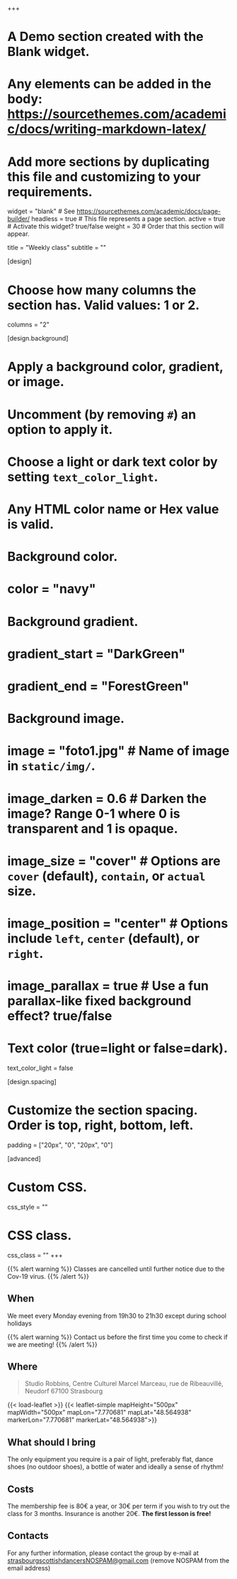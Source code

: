 +++
# A Demo section created with the Blank widget.
# Any elements can be added in the body: https://sourcethemes.com/academic/docs/writing-markdown-latex/
# Add more sections by duplicating this file and customizing to your requirements.

widget = "blank"  # See https://sourcethemes.com/academic/docs/page-builder/
headless = true  # This file represents a page section.
active = true  # Activate this widget? true/false
weight = 30  # Order that this section will appear.

title = "Weekly class"
subtitle = ""

[design]
  # Choose how many columns the section has. Valid values: 1 or 2.
  columns = "2"

[design.background]
  # Apply a background color, gradient, or image.
  #   Uncomment (by removing `#`) an option to apply it.
  #   Choose a light or dark text color by setting `text_color_light`.
  #   Any HTML color name or Hex value is valid.

  # Background color.
  # color = "navy"

  # Background gradient.
  # gradient_start = "DarkGreen"
  # gradient_end = "ForestGreen"

  # Background image.
  # image = "foto1.jpg"  # Name of image in `static/img/`.
  # image_darken = 0.6  # Darken the image? Range 0-1 where 0 is transparent and 1 is opaque.
  # image_size = "cover"  #  Options are `cover` (default), `contain`, or `actual` size.
  # image_position = "center"  # Options include `left`, `center` (default), or `right`.
  # image_parallax = true  # Use a fun parallax-like fixed background effect? true/false

  # Text color (true=light or false=dark).
  text_color_light = false

[design.spacing]
  # Customize the section spacing. Order is top, right, bottom, left.
  padding = ["20px", "0", "20px", "0"]

[advanced]
 # Custom CSS.
 css_style = ""

 # CSS class.
 css_class = ""
+++

{{% alert warning %}}
Classes are cancelled until further notice due to the Cov-19 virus.
{{% /alert %}}

When
----
We meet every Monday evening from 19h30 to 21h30 except during school holidays

{{% alert warning %}}
Contact us before the first time you come to check if we are meeting!
{{% /alert %}}


Where
---

> Studio Robbins, Centre Culturel Marcel Marceau,
> rue de Ribeauvillé, Neudorf
> 67100 Strasbourg

{{< load-leaflet >}}
{{< leaflet-simple mapHeight="500px" mapWidth="500px" mapLon="7.770681" mapLat="48.564938" markerLon="7.770681" markerLat="48.564938">}}

What should I bring
-----
The only equipment you require is a pair of light, preferably flat, dance shoes (no outdoor shoes), a bottle of water and ideally a sense of rhythm!

Costs
----
The membership fee is 80€ a year, or 30€ per term if you wish to try out the class for 3 months. Insurance is another 20€.
**The first lesson is free!**


Contacts
--------
For any further information, please contact the group by e-mail at <strasbourgscottishdancersNOSPAM@gmail.com> (remove NOSPAM from the email address)
